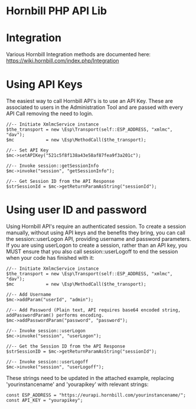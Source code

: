 
Hornbill PHP API Lib
========

Integration
===
Various Hornbill Integration methods are documented here: https://wiki.hornbill.com/index.php/Integration

Using API Keys
===

The easiest way to call Hornbill API's is to use an API Key. These are associated to users in the Administration Tool and are passed with every API Call removing the need to login.
```
//-- Initiate XmlmcService instance
$the_transport = new \Esp\Transport(self::ESP_ADDRESS, "xmlmc", "dav");
$mc            = new \Esp\MethodCall($the_transport);

//-- Set API Key
$mc->setAPIKey("521c5f8f138a43e58af87fea9f3a201c");

//-- Invoke session::getSessionInfo
$mc->invoke("session", "getSessionInfo");

//-- Get Session ID from the API Response
$strSessionId = $mc->getReturnParamAsString("sessionId");
```

Using user ID and password
===

Using Hornbill API's require an authenticated session. To create a session manually, without using API keys and the benefits they bring, you can call the session::userLogon API, providing username and password parameters. If you are using userLogon to create a session, rather than an API key, you MUST ensure that you also call session::userLogoff to end the session when your code has finished with it:

```
//-- Initiate XmlmcService instance
$the_transport = new \Esp\Transport(self::ESP_ADDRESS, "xmlmc", "dav");
$mc            = new \Esp\MethodCall($the_transport);

//-- Add Username
$mc->addParam("userId", "admin");

//-- Add Password (Plain text, API requires base64 encoded string, addPasswordParam() performs encoding.
$mc->addPasswordParam("password", "password");

//-- Invoke session::userLogon
$mc->invoke("session", "userLogon");

//-- Get the Session ID from the API Response
$strSessionID = $mc->getReturnParamAsString("sessionId");

//-- Invoke session::userLogoff
$mc->invoke("session", "userLogoff");

```
These strings need to be updated in the attached example, replacing 'yourinstancename' and 'yourapikey' with relevant strings:
```
const ESP_ADDRESS = "https://eurapi.hornbill.com/yourinstancename/";
const API_KEY = "yourapikey";
```
